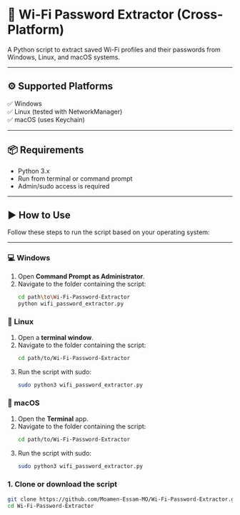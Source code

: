 # 🔐 Wi-Fi Password Extractor (Cross-Platform)

A Python script to extract saved Wi-Fi profiles and their passwords from Windows, Linux, and macOS systems.

---

## ⚙️ Supported Platforms

✅ Windows  
✅ Linux (tested with NetworkManager)  
✅ macOS (uses Keychain)

---

## 📦 Requirements

- Python 3.x
- Run from terminal or command prompt
- Admin/sudo access is required

---

## ▶️ How to Use

Follow these steps to run the script based on your operating system:

---

### 💻 Windows

1. Open **Command Prompt as Administrator**.
2. Navigate to the folder containing the script:
   ```bash
   cd path\to\Wi-Fi-Password-Extractor
   python wifi_password_extractor.py

### 🐧 Linux

1. Open a **terminal window**.
2. Navigate to the folder containing the script:
    ```bash
    cd path/to/Wi-Fi-Password-Extractor
    ```
3. Run the script with sudo:
    ```bash
    sudo python3 wifi_password_extractor.py
    ```

### 🍏 macOS

1. Open the **Terminal** app.
2. Navigate to the folder containing the script:
    ```bash
    cd path/to/Wi-Fi-Password-Extractor
    ```
3. Run the script with sudo:
    ```bash
    sudo python3 wifi_password_extractor.py
    ```

### 1. Clone or download the script

```bash
git clone https://github.com/Moamen-Essam-MO/Wi-Fi-Password-Extractor.git
cd Wi-Fi-Password-Extractor
